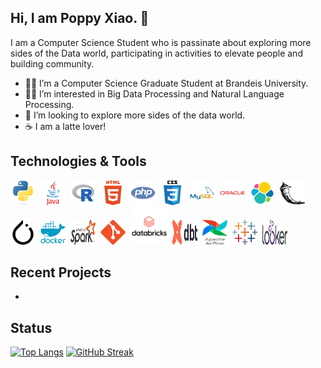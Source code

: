 ## Hi, I am Poppy Xiao. 👋
I am a Computer Science Student who is passinate about exploring more sides of the Data world, participating in activities to elevate people and building community.
- 👩‍💻 I’m a Computer Science Graduate Student at Brandeis University.
- 🙋‍♀️ I’m interested in Big Data Processing and Natural Language Processing.
- 💞️ I’m looking to explore more sides of the data world.
- :coffee: I am a latte lover!

## Technologies & Tools
<div>
  <img src="https://github.com/xwanyue0221/Self-Learning/blob/main/icons/python.svg" title="Python" alt="Python" width="40" height="40"/>&nbsp;
  <img src="https://github.com/xwanyue0221/Self-Learning/blob/main/icons/java.svg" title="Java" alt="Java" width="40" height="40"/>&nbsp;
  <img src="https://github.com/xwanyue0221/Self-Learning/blob/main/icons/r.svg"  title="R" alt="R" width="40" height="40"/>&nbsp;
  <img src="https://github.com/xwanyue0221/Self-Learning/blob/main/icons/html.svg"  title="HTML" alt="HTML" width="40" height="40"/>&nbsp;
  <img src="https://github.com/xwanyue0221/Self-Learning/blob/main/icons/php.svg"  title="PHP" alt="PHP" width="40" height="40"/>&nbsp;
  <img src="https://github.com/xwanyue0221/Self-Learning/blob/main/icons/css.svg"  title="CSS" alt="CSS" width="40" height="40"/>&nbsp;
  <img src="https://github.com/xwanyue0221/Self-Learning/blob/main/icons/mysql.svg"  title="MySQL" alt="MySQL" width="40" height="40"/>&nbsp;
  <img src="https://github.com/xwanyue0221/Self-Learning/blob/main/icons/oracle.svg" title="Oracle" alt="Oracle" width="40" height="40"/>&nbsp;
  <img src="https://github.com/xwanyue0221/Self-Learning/blob/main/icons/elastic.svg" title="Elastic" alt="Elastic" width="40" height="40"/>&nbsp;
  <img src="https://github.com/xwanyue0221/Self-Learning/blob/main/icons/flask.svg" title="Flask" **alt="Flask" width="40" height="40"/>&nbsp;
  <img src="https://github.com/xwanyue0221/Self-Learning/blob/main/icons/pytorch.svg" title="Pytorch" **alt="Pytorch" width="40" height="40"/>&nbsp;
  <img src="https://github.com/xwanyue0221/Self-Learning/blob/main/icons/docker.svg" title="Docker" **alt="Docker" width="40" height="40"/>&nbsp;
  <img src="https://github.com/xwanyue0221/Self-Learning/blob/main/icons/spark.svg" title="Spark" **alt="Spark" width="40" height="40"/>&nbsp;
  <img src="https://github.com/xwanyue0221/Self-Learning/blob/main/icons/git.svg" title="Git" **alt="Git" width="40" height="40"/>&nbsp;
  <img src="https://github.com/xwanyue0221/Self-Learning/blob/main/icons/databricks.svg"  title="Databricks" alt="Databricks" width="60" height="60"/>&nbsp;
  <img src="https://github.com/xwanyue0221/Self-Learning/blob/main/icons/dbt.svg" title="DBT" **alt="DBT" width="40" height="40"/>&nbsp;
  <img src="https://github.com/xwanyue0221/Self-Learning/blob/main/icons/airflow.svg" title="Airflow" **alt="Airflow" width="40" height="40"/>&nbsp;
  <img src="https://github.com/xwanyue0221/Self-Learning/blob/main/icons/tableau.svg" title="Tableau" **alt="Tableau" width="40" height="40"/>&nbsp;
  <img src="https://github.com/xwanyue0221/Self-Learning/blob/main/icons/looker.svg" title="Looker" **alt="Looker" width="40" height="40"/>&nbsp;
</div>

## Recent Projects
- 



## Status
[![Top Langs](https://github-readme-stats.vercel.app/api/top-langs/?username=xwanyue0221&hide=html,css,scss&&layout=compact&theme=tokyonight)](https://github.com/anuraghazra/github-readme-stats)
[![GitHub Streak](http://github-readme-streak-stats.herokuapp.com?user=xwanyue0221&theme=tokyonight&background=000000)](https://git.io/streak-stats)

